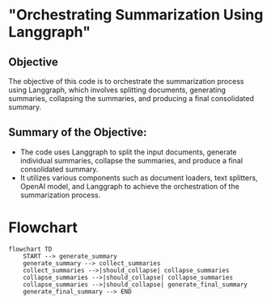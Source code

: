 # "Orchestrating Summarization Using Langgraph"

## Objective
The objective of this code is to orchestrate the summarization process using Langgraph, which involves splitting documents, generating summaries, collapsing the summaries, and producing a final consolidated summary.

## Summary of the Objective:
- The code uses Langgraph to split the input documents, generate individual summaries, collapse the summaries, and produce a final consolidated summary.
- It utilizes various components such as document loaders, text splitters, OpenAI model, and Langgraph to achieve the orchestration of the summarization process.

# Flowchart
```mermaid
flowchart TD
    START --> generate_summary
    generate_summary --> collect_summaries
    collect_summaries -->|should_collapse| collapse_summaries
    collapse_summaries -->|should_collapse| collapse_summaries
    collapse_summaries -->|should_collapse| generate_final_summary
    generate_final_summary --> END
```